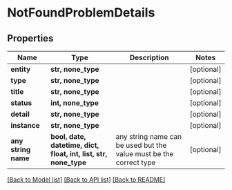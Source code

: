 # NotFoundProblemDetails


## Properties
Name | Type | Description | Notes
------------ | ------------- | ------------- | -------------
**entity** | **str, none_type** |  | [optional] 
**type** | **str, none_type** |  | [optional] 
**title** | **str, none_type** |  | [optional] 
**status** | **int, none_type** |  | [optional] 
**detail** | **str, none_type** |  | [optional] 
**instance** | **str, none_type** |  | [optional] 
**any string name** | **bool, date, datetime, dict, float, int, list, str, none_type** | any string name can be used but the value must be the correct type | [optional]

[[Back to Model list]](../README.md#documentation-for-models) [[Back to API list]](../README.md#documentation-for-api-endpoints) [[Back to README]](../README.md)


